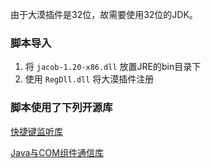 由于大漠插件是32位，故需要使用32位的JDK。

### 脚本导入

1. 将 `jacob-1.20-x86.dll` 放置JRE的bin目录下
2. 使用 `RegDll.dll` 将大漠插件注册


### 脚本使用了下列开源库

[快捷键监听库](https://github.com/melloware/jintellitype)

[Java与COM组件通信库](https://github.com/freemansoft/jacob-project)